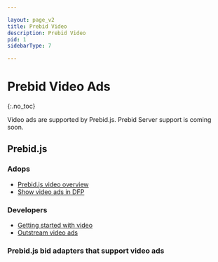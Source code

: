 ```yaml
---

layout: page_v2
title: Prebid Video
description: Prebid Video
pid: 1
sidebarType: 7

---
```


# Prebid Video Ads
{:.no_toc}

Video ads are supported by Prebid.js. Prebid Server support is coming soon.

## Prebid.js

### Adops

- [Prebid.js video overview](/prebid-video/video-overview.html)
- [Show video ads in DFP](/dev-docs/show-video-with-a-dfp-video-tag.html)

### Developers

- [Getting started with video](/prebid-video/video-getting-started.html)
- [Outstream video ads](/dev-docs/show-outstream-video-ads.html)

### Prebid.js bid adapters that support video ads

<div id="dynamicTable"></div>

<script type="text/javascript">
var dynamicTableContents=[];

{% assign numVideo = 0 %}
{% assign bidder_pages = site.pages | where: "layout", "bidder" %}
{% for page in bidder_pages %}
{% if page.media_types contains 'video' and page.prebid_1_0_supported %}
   dynamicTableContents[{{numVideo}}]={};
   dynamicTableContents[{{numVideo}}].href="/dev-docs/bidders.html#{{page.biddercode}}";
   dynamicTableContents[{{numVideo}}].text="{{page.title}}";
   {% assign numVideo = numVideo | plus: 1 %}
{% endif %}
{% endfor %}
</script>
<script src="/assets/js/dynamicTable.js" type="text/javascript" data-div="dynamicTable" data-array="dynamicTableContents"></script>
